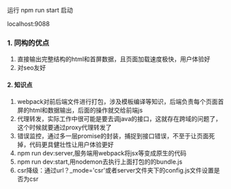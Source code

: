 运行 npm run start 启动

localhost:9088

### 1. 同构的优点

1. 直接输出完整结构的html和首屏数据，且页面加载速度极快，用户体验好
2. 对seo友好

#### 2. 知识点

1.   webpack对前后端文件进行打包，涉及模板编译等知识，后端负责每个页面首屏的html和数据输出，后面的操作就交给前端js
2.   代理转发，实际工作中很可能是要去调java的接口，这就存在跨域的问题了，这个时候就要通过proxy代理转发了
3.   错误监控，通过多一层promise的封装，捕捉到接口错误，不至于让页面死掉，代码更具健壮性让用户体验更好
4.   npm run dev:server,服务端用webpack将jsx等变成原生的代码
5.   npm run dev:start,用nodemon去执行上面打包的的bundle.js
6.   csr降级：通过url？_mode='csr'或者server文件夹下的config.js文件设置是否为csr